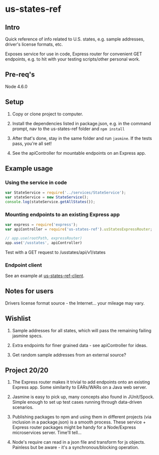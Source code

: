 ﻿# us-states-ref
## Intro
Quick reference of info related to U.S. states, e.g. sample addresses, driver's license formats, etc. 

Exposes service for use in code, Express router for convenient GET endpoints, e.g. to hit with your testing scripts/other personal work.

## Pre-req's
Node 4.6.0

## Setup
1. Copy or clone project to computer.

2. Install the dependencies listed in package.json, e.g. in the command prompt, nav to the us-states-ref folder and `npm install`

3. After that's done, stay in the same folder and run `jasmine`. If the tests pass, you're all set!

4. See the apiController for mountable endpoints on an Express app.

## Example usage
### Using the service in code
```javascript
var StateService = require('../services/StateService');
var stateService = new StateService();
console.log(stateService.getAllStates());
```

### Mounting endpoints to an existing Express app
```javascript
var express = require('express');
var apiController = require('us-states-ref').usStatesExpressRouter;

// app.use(rootPath, expressRouter)
app.use('/usstates', apiController)
```
Test with a GET request to /usstates/api/v1/states

### Endpoint client
See an example at [us-states-ref-client](https://github.com/squireChuck/us-states-ref-client).

## Notes for users
Drivers license format source - the Internet... your mileage may vary.

## Wishlist
1. Sample addresses for all states, which will pass the remaining failing jasmine specs.

2. Extra endpoints for finer grained data - see apiController for ideas. 

3. Get random sample addresses from an external source?

## Project 20/20
1. The Express router makes it trivial to add endpoints onto an existing Express app. Some similarity to EARs/WARs on a Java web server.

2. Jasmine is easy to pick up, many concepts also found in JUnit/Spock. Simple enough to set up test cases running through data-driven scenarios.

3. Publishing packages to npm and using them in different projects (via inclusion in a package.json) is a smooth process. These service + Express router packages might be handy for a Node/Express microservices server. Time'll tell... 

4. Node's require can read in a json file and transform for js objects. Painless but be aware - it's a synchronous/blocking operation.
